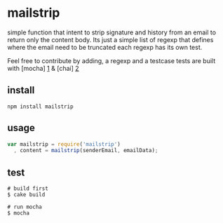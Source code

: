mailstrip
=========

simple function that intent to strip signature and history from an email
to return only the content body.
Its just a simple list of regexp that defines where the email need to be truncated
each regexp has its own test.

Feel free to contribute by adding, a regexp and a testcase
tests are built with [mocha] [1] & [chai] [2]

install
-------

```
npm install mailstrip
```

usage
-----

```javascript
var mailstrip = require('mailstrip')
  , content = mailstrip(senderEmail, emailData);
```

test
-----

```
# build first
$ cake build

# run mocha
$ mocha
```


[1]: http://visionmedia.github.com/mocha/   "mocha"
[2]: http://chaijs.com/                     "chai"
